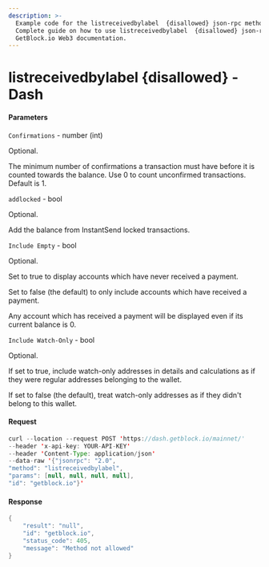 ```yaml
---
description: >-
  Example code for the listreceivedbylabel  {disallowed} json-rpc method.
  Сomplete guide on how to use listreceivedbylabel  {disallowed} json-rpc in
  GetBlock.io Web3 documentation.
---
```


# listreceivedbylabel {disallowed} - Dash

#### Parameters

`Confirmations` - number (int)

Optional.

The minimum number of confirmations a transaction must have before it is counted towards the balance. Use 0 to count unconfirmed transactions. Default is 1.

`addlocked` - bool

Optional.

Add the balance from InstantSend locked transactions.

`Include Empty` - bool

Optional.

Set to true to display accounts which have never received a payment.

Set to false (the default) to only include accounts which have received a payment.

Any account which has received a payment will be displayed even if its current balance is 0.

`Include Watch-Only` - bool

Optional.

If set to true, include watch-only addresses in details and calculations as if they were regular addresses belonging to the wallet.

If set to false (the default), treat watch-only addresses as if they didn't belong to this wallet.

#### Request

```java
curl --location --request POST 'https://dash.getblock.io/mainnet/' 
--header 'x-api-key: YOUR-API-KEY' 
--header 'Content-Type: application/json' 
--data-raw '{"jsonrpc": "2.0",
"method": "listreceivedbylabel",
"params": [null, null, null, null],
"id": "getblock.io"}'
```

#### Response

```java
{
    "result": "null",
    "id": "getblock.io",
    "status_code": 405,
    "message": "Method not allowed"
}
```
